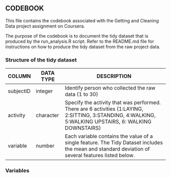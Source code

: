 ## CODEBOOK

This file contains the codebook associated with the Getting and Cleaning Data project assignment on Coursera.

The purpose of the codebook is to document the tidy dataset that is produced by the run_analysis.R script. Refer to the README.md file for instructions on how to produce the tidy dataset from the raw project data.

### Structure of the tidy dataset

COLUMN | DATA TYPE | DESCRIPTION
-------|-----------|------------
subjectID | integer | Identify person who collected the raw data (1 to 30)
activity | character | Specify the activity that was performed. There are 6 activities (1:LAYING, 2:SITTING, 3:STANDING, 4:WALKING, 5:WALKING UPSTAIRS, 6: WALKING DOWNSTAIRS)
variable | number | Each variable contains the value of a single feature. The Tidy Dataset includes the mean and standard deviation of several features listed below.

### Variables



